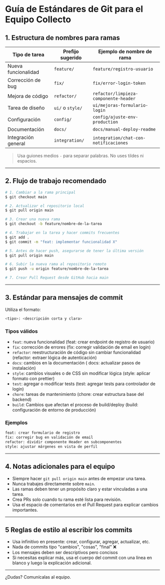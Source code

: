 # Guía de Estándares de Git para el Equipo Collecto

## 1. Estructura de nombres para ramas

| Tipo de tarea       | Prefijo sugerido | Ejemplo de nombre de rama                      |
|---------------------|------------------|-----------------------------------------------|
| Nueva funcionalidad | `feature/`       | `feature/registro-usuario`                    |
| Corrección de bug   | `fix/`           | `fix/error-login-token`                       |
| Mejora de código    | `refactor/`      | `refactor/limpieza-componente-header`         |
| Tarea de diseño     | `ui/` o `style/` | `ui/mejoras-formulario-login`                 |
| Configuración       | `config/`        | `config/ajuste-env-production`                |
| Documentación       | `docs/`          | `docs/manual-deploy-readme`                   |
| Integración general | `integration/`   | `integration/chat-con-notificaciones`         |

> Usa guiones medios `-` para separar palabras. No uses tildes ni espacios.

---

## 2. Flujo de trabajo recomendado

```bash
# 1. Cambiar a la rama principal
$ git checkout main

# 2. Actualizar el repositorio local
$ git pull origin main

# 3. Crear una nueva rama
$ git checkout -b feature/nombre-de-la-tarea

# 4. Trabajar en la tarea y hacer commits frecuentes
$ git add .
$ git commit -m "feat: implementar funcionalidad X"

# 5. Antes de hacer push, asegurarse de tener la última versión
$ git pull origin main

# 6. Subir la nueva rama al repositorio remoto
$ git push -u origin feature/nombre-de-la-tarea

# 7. Crear Pull Request desde GitHub hacia main
```

---

## 3. Estándar para mensajes de commit

Utiliza el formato:

```bash
<tipo>: <descripción corta y clara>
```

### Tipos válidos
- `feat`: nueva funcionalidad	(feat: crear endpoint de registro de usuario)
- `fix`: corrección de errores	(fix: corregir validación de email en login)
- `refactor`: reestructuración de código sin cambiar funcionalidad (refactor: extraer lógica de autenticación)
- `docs`: cambios en la documentación (	docs: actualizar pasos de instalación)
- `style`: cambios visuales o de CSS sin modificar lógica (style: aplicar formato con prettier)
- `test`: agregar o modificar tests (test: agregar tests para controlador de login)
- `chore`: tareas de mantenimiento (chore: crear estructura base del backend)
- `build`: Cambios que afectan el proceso de build/deploy (build: configuración de entorno de producción)

### Ejemplos
```bash
feat: crear formulario de registro
fix: corregir bug en validación de email
refactor: dividir componente Header en subcomponentes
style: ajustar márgenes en vista de perfil
```

---

## 4. Notas adicionales para el equipo

- Siempre hacer `git pull origin main` antes de empezar una tarea.
- Nunca trabajes directamente sobre `main`.
- Las ramas deben tener un propósito claro y estar vinculadas a una tarea.
- Crea PRs solo cuando tu rama esté lista para revisión.
- Usa el espacio de comentarios en el Pull Request para explicar cambios importantes.

---


## 5 Reglas de estilo al escribir los commits
- Usa infinitivo en presente: crear, configurar, agregar, actualizar, etc.
- Nada de commits tipo "cambios", "cosas", "final" ❌
- Los mensajes deben ser descriptivos pero concisos
- Si necesitas explicar más, usa el cuerpo del commit con una línea en blanco y luego la explicación adicional.

---


¿Dudas? Comunícalas al equipo.
